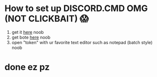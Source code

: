 # How to set up DISCORD.CMD OMG (NOT CLICKBAIT) :scream:

1. get it [here](https://github.com/cthpw103/discord.cmd/archive/master.zip) noob
2. get bote [here](https://discordapp.com/developers/applications/me/create) noob
3. open "token" with ur favorite text editor such as notepad (batch style) noob

# done ez pz

